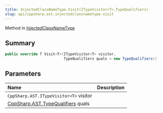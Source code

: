 ```yaml
---
title: InjectedClassNameType.Visit(ITypeVisitor<T>,TypeQualifiers)
slug: api/cppsharp.ast.injectedclassnametype.visit
---
```

Method in [InjectedClassNameType](/api/cppsharp/ast/injectedclassnametype)

## Summary



```csharp
public override T Visit<T>(ITypeVisitor<T> visitor,
                           TypeQualifiers quals = new TypeQualifiers())
```

## Parameters

|Name|Description|
|:---|:---|
|`CppSharp.AST.ITypeVisitor<T>` visitor||
|[CppSharp.AST.TypeQualifiers](/api/cppsharp/ast/typequalifiers) quals||

